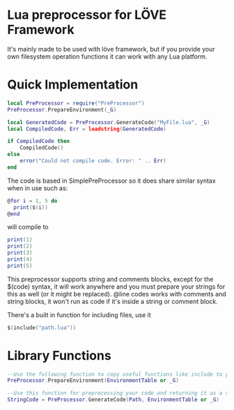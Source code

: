 # Lua preprocessor for LÖVE Framework

It's mainly made to be used with löve framework, but if you provide your own filesystem operation functions it can work with any Lua platform.

Quick Implementation
===========
```lua
local PreProcessor = require("PreProcessor")
PreProcessor.PrepareEnvironment(_G)

local GeneratedCode = PreProcessor.GenerateCode("MyFile.lua", _G)
local CompiledCode, Err = loadstring(GeneratedCode)

if CompiledCode then
	CompiledCode()
else
	error("Could not compile code. Error: " .. Err)
end
```

The code is based in SimplePreProcessor so it does share similar syntax when in use such as:

```lua
@for i = 1, 5 do
  print($(i))
@end
```

will compile to

```lua
print(1)
print(2)
print(3)
print(4)
print(5)
```

This preprocessor supports string and comments blocks, except for the $(code) syntax, it will work anywhere and you must prepare your strings for this as well (or it might be replaced). @line codes works with comments and string blocks, it won't run as code if it's inside a string or comment block.

There's a built in function for including files, use it

```lua
$(include("path.lua"))
```

Library Functions
===========
```lua
--Use the following function to copy useful functions like include to your preprocessing environment:
PreProcessor.PrepareEnvironment(EnvironmentTable or _G)

--Use this function for preprocessing your code and returning it as a string, the path provided must contain the extension.
StringCode = PreProcessor.GenerateCode(Path, EnvironmentTable or _G)
```

